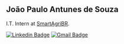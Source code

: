 João Paulo Antunes de Souza
---
I.T. Intern at [SmartAgriBR](https://smart.agr.br/).

[![Linkedin Badge](https://img.shields.io/badge/-JoaoPauloAntunes-6633cc?style=flat-square&logo=Linkedin&logoColor=white&link=z)](https://www.linkedin.com/in/joao-paulo-antunes) 
[![Gmail Badge](https://img.shields.io/badge/-jpantunesdesouza@gmail.com-6633cc?style=flat-square&logo=Gmail&logoColor=white&link=mailto:jpantunesdesouza@gmail.com)](mailto:jpantunesdesouza@gmail.com)
